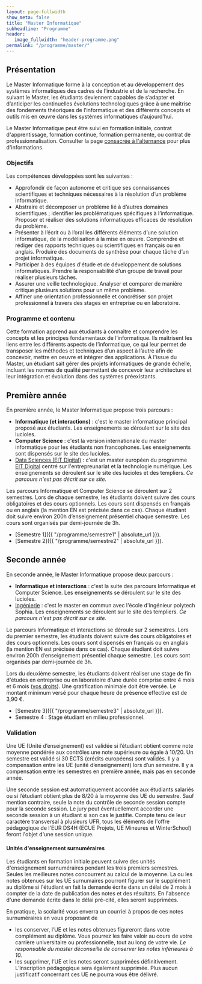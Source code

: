 ```yaml
---
layout: page-fullwidth
show_meta: false
title: "Master Informatique"
subheadline: "Programme"
header:
   image_fullwidth: "header-programme.png"
permalink: "/programme/master/"
---
```


## Présentation
Le Master Informatique forme à la conception et au développement des systèmes informatiques des cadres de l’industrie et de la recherche. En suivant le Master, les étudiants deviennent capables de s’adapter et d’anticiper les continuelles évolutions technologiques grâce à une maîtrise des fondements théoriques de l’informatique et des différents concepts et outils mis en œuvre dans les systèmes informatiques d’aujourd’hui.

Le Master Informatique peut être suivi en formation initiale, contrat d'apprentissage, formation continue, formation permanente, ou contrat de professionnalisation.
Consulter la page [consacrée à l'alternance](../alternance/) pour plus d'informations.

### Objectifs ###

Les compétences développées sont les suivantes :

 - Approfondir de façon autonome et critique ses connaissances scientifiques et techniques nécessaires à la résolution d’un problème informatique.
 - Abstraire et décomposer un problème lié à d’autres domaines scientifiques ; identifier les problématiques spécifiques à l’informatique. Proposer et réaliser des solutions informatiques efficaces de résolution du problème.
 - Présenter à l’écrit ou à l’oral les différents éléments d’une solution informatique, de la modélisation à la mise en œuvre. Comprendre et rédiger des rapports techniques ou scientifiques en français ou en anglais. Produire des documents de synthèse pour chaque tâche d’un projet informatique.
 - Participer à des équipes d'étude et de développement de solutions informatiques. Prendre la responsabilité d’un groupe de travail pour réaliser plusieurs tâches.
 - Assurer une veille technologique. Analyser et comparer de manière critique plusieurs solutions pour un même problème.
 - Affiner une orientation professionnelle et concrétiser son projet professionnel à travers des stages en entreprise ou en laboratoire.

### Programme et contenu ###

Cette formation apprend aux étudiants à connaître et comprendre les concepts et les principes fondamentaux de l’informatique. Ils maîtrisent les liens entre les différents aspects de l’informatique, ce qui leur permet de transposer les méthodes et techniques d’un aspect à l’autre afin de concevoir, mettre en oeuvre et intégrer des applications.
À l'issue du Master, un étudiant sait gérer des projets informatiques de grande échelle, incluant les normes de qualité permettant de concevoir leur architecture et leur intégration et évolution dans des systèmes préexistants.

## Première année ##

En première année, le Master Informatique propose trois parcours :

- **Informatique (et interactions)** : c'est le master informatique principal proposé aux étudiants. Les enseignements se déroulent sur le site des lucioles.
- **Computer Science** : c'est la version internationale du master informatique pour les étudiants non francophones. Les enseignements sont dispensés sur le site des lucioles.
- [Data Sciences (EIT Digital)](http://unice.fr/polytechnice/fr/formation/masters/master-informatique) : c'est un master européen du programme [EIT Digital](https://www.eitdigital.eu/) centré sur l'entrepreunariat et la technologie numérique. Les enseignements se déroulent sur le site des lucioles et des templiers. *Ce parcours n'est pas décrit sur ce site.*

Les parcours Informatique et Computer Science se déroulent sur 2 semestres.
Lors de chaque semestre, les étudiants doivent suivre des cours obligatoires et des cours optionnels.
Les cours sont dispensés en français ou en anglais (la mention EN est précisée dans ce cas).
Chaque étudiant doit suivre environ 200h d’enseignement présentiel chaque semestre. Les cours sont organisés par demi-journée de 3h.

- [Semestre 1]({{ "/programme/semestre1"  | absolute_url }}).
- [Semestre 2]({{ "/programme/semestre2"  | absolute_url }}).



## Seconde année ##

En seconde année, le Master Informatique propose deux parcours :
 - **Informatique et interactions** : c'est la suite des parcours Informatique et Computer Science. Les enseignements se déroulent sur le site des lucioles.
 - [Ingénierie](http://unice.fr/polytechnice/fr/formation/masters/master-informatique) : c'est le master en commun avec l'école d'ingénieur polytech Sophia. Les enseignements se déroulent sur le site des templiers. *Ce parcours n'est pas décrit sur ce site.*

Le parcours Informatique et interactions se déroule sur 2 semestres.
Lors du premier semestre, les étudiants doivent suivre des cours obligatoires et des cours optionnels.
Les cours sont dispensés en français ou en anglais (la mention EN est précisée dans ce cas).
Chaque étudiant doit suivre environ 200h d’enseignement présentiel chaque semestre. Les cours sont organisés par demi-journée de 3h.

Lors du deuxième semestre, les étudiants doivent réaliser une stage de fin d'études en entreprise ou en laboratoire d'une durée comprise entre 4 mois et 6 mois  ([vos droits](https://www.service-public.fr/particuliers/vosdroits/F16734)).
Une gratification minimale doit être versée. Le montant minimum versé pour chaque heure de présence effective est de 3,90 €.

- [Semestre 3]({{ "/programme/semestre3"  | absolute_url }}).
- Semestre 4 : Stage étudiant en milieu professionnel.

### Validation ###

Une UE (Unité d’enseignement) est validée si l’étudiant obtient comme note moyenne pondérée aux contrôles une note supérieure ou égale à 10/20.
Un semestre est validé si 30 ECTS (crédits européens) sont validés.
Il y a compensation entre les UE (unité d’enseignement) lors d’un semestre.
Il y a compensation entre les semestres en première année, mais pas en seconde année.

Une seconde session est automatiquement accordée aux étudiants salariés ou si l’étudiant obtient plus de 8/20 à la moyenne des UE du semestre. Sauf mention contraire, seule la note du contrôle de seconde session compte pour la seconde session. Le jury peut éventuellement accorder une seconde session à un étudiant si son cas le justifie.
Compte tenu de leur caractère transversal à plusieurs UFR, tous les éléments de l'offre pédagogique de l'EUR DS4H (ECUE Projets, UE Mineures et WinterSchool) feront l'objet d'une session unique.

#### Unités d'enseignement surnuméraires ####

Les étudiants en formation initiale peuvent suivre des unités d'enseignement surnuméraires pendant les trois premiers semestres.
Seules les meilleures notes concourrent au calcul de la moyenne.
La ou les notes obtenues sur les UE surnumaires pourront figurer sur le supplément au diplôme si l'étudiant en fait la demande écrite dans un délai de 2 mois à compter de la date de publication des notes et des résultats. En l'absence d'une demande écrite dans le délai pré-cité, elles seront supprimées.

En pratique, la scolarité vous enverra un courriel à propos de ces notes surnuméraires en vous proposant de
 - les conserver, l’UE et les notes obtenues figureront dans votre complément au diplôme. Vous pourrez les faire valoir au cours de votre carrière universitaire ou professionnelle, tout au long de votre vie. *Le responsable du master  déconseille de conserver les notes inférieures à 10.*
 - les supprimer, l’UE et les notes seront supprimées définitivement. L’Inscription pédagogique sera également supprimée. Plus aucun justificatif concernant ces UE ne pourra vous être délivré.
